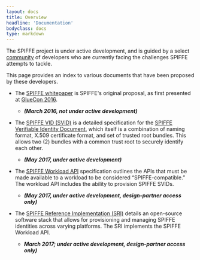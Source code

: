 ```yaml
---
layout: docs
title: Overview
headline: 'Documentation'
bodyclass: docs
type: markdown
---
```

The SPIFFE project is under active development, and is guided by a select [community]({{site.baseurl}}/community/) of developers who are currently facing the challenges SPIFFE attempts to tackle.

This page provides an index to various documents that have been proposed by these developers.

 - The [SPIFFE whitepaper](https://docs.google.com/document/d/1GjurNK2ROw4rXz-k-l68JtpGRkGj2fZcWqP6gksEriQ) is SPIFFE's original proposal, as first presented at [GlueCon 2016](http://gluecon.com).
     - **_(March 2016, not under active development)_**
     
 - The [SPIFFE VID (SVID)](https://github.com/spiffe/svid) is a detailed specification for the [SPIFFE Verifiable Identity Document]({{site.baseurl}}/docs/vsid/), which itself is a combination of naming format, X.509 certificate format, and set of trusted root bundles. This allows two (2) bundles with a common trust root to securely identify each other.
     - **_(May 2017, under active development)_**
     
- The [SPIFFE Workload API](https://docs.google.com/document/d/1iGuvDYh2534rnepSTkcKYpjFBAq5JrXmq6qdAP-8vyA) specification outlines the APIs that must be made available to a workload to be considered “SPIFFE-compatible.” The workload API includes the ability to provision SPIFFE SVIDs.
    - **_(May 2017, under active development, design-partner access only)_**
    
- The [SPIFFE Reference Implementation (SRI)](https://docs.google.com/document/d/1RZnBfj8I5xs8Yi_BPEKBRp0K3UnIJYTDg_31rfTt4j8) details an open-source software stack that allows for provisioning and managing SPIFFE identities across varying platforms. The SRI implements the SPIFFE Workload API.
    - **_March 2017; under active development, design-partner access only)_**

